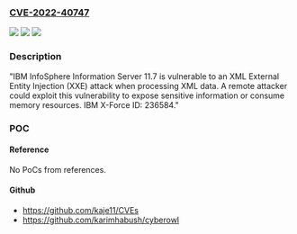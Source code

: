 ### [CVE-2022-40747](https://cve.mitre.org/cgi-bin/cvename.cgi?name=CVE-2022-40747)
![](https://img.shields.io/static/v1?label=Product&message=IBM%20InfoSphere%20Information%20Server&color=blue)
![](https://img.shields.io/static/v1?label=Version&message=%3D%2011.7%20&color=brighgreen)
![](https://img.shields.io/static/v1?label=Vulnerability&message=XML%20External%20Entity%20Injection&color=brighgreen)

### Description

"IBM InfoSphere Information Server 11.7 is vulnerable to an XML External Entity Injection (XXE) attack when processing XML data. A remote attacker could exploit this vulnerability to expose sensitive information or consume memory resources. IBM X-Force ID: 236584."

### POC

#### Reference
No PoCs from references.

#### Github
- https://github.com/kaje11/CVEs
- https://github.com/karimhabush/cyberowl

